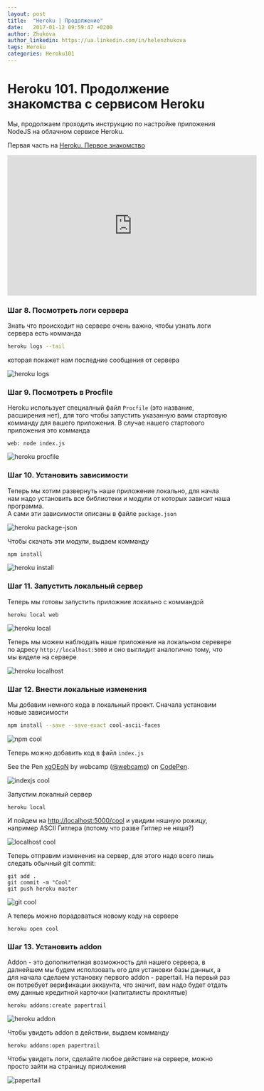 ```yaml
---
layout: post
title:  "Heroku | Продолжение"
date:   2017-01-12 09:59:47 +0200
author: Zhukova
author_linkedin: https://ua.linkedin.com/in/helenzhukova
tags: Heroku
categories: Heroku101
---
```


# Heroku 101. Продолжение знакомства с сервисом Heroku

Мы, продолжаем проходить инструкцию по настройке приложения NodeJS на облачном сервисе Heroku. 

Первая часть на [Heroku. Первое знакомство](/rest_student/heroku101-first)

  <div class="tabs-panel is-active" id="panel1">
    <div class="responsive-embed widescreen">
    <iframe width="560" height="315" src="https://www.youtube.com/embed/ssNKfiwvv_c?list=PLO33wg5Q-Gf3WejarbKRHmyw-yVX59zIt" frameborder="0" allowfullscreen></iframe>
    </div>
  </div>

### <span class="icon-homecode" id="eight" data-magellan-target="eight"></span> Шаг 8. Посмотреть логи сервера

Знать что происходит на сервере очень важно, чтобы узнать логи сервера есть комманда

```bash
heroku logs --tail
```

которая покажет нам последние сообщения от сервера

![heroku logs](/rest_student/img/heroku-logs.png)

### <span class="icon-homecode" id="nine" data-magellan-target="nine"></span> Шаг 9. Посмотреть в Procfile

Heroku использует специалный файл `Procfile` (это название, расширения нет), для того чтобы запустить указанную вами стартовую комманду для вашего приложения. В случае нашего стартового приложения это комманда

```
web: node index.js
```

![heroku procfile](/rest_student/img/heroku-procfile.png)

### <span class="icon-homecode" id="ten" data-magellan-target="ten"></span> Шаг 10. Установить зависимости

Теперь мы хотим развернуть наше приложение локально, для начла нам надо установить все библиотеки и модули от которых зависит наша программа.  
А сами эти зависимости описаны в файле `package.json`

![heroku package-json](/rest_student/img/heroku-package-json.png)

Чтобы скачать эти модули, выдаем комманду

```bash
npm install
```

![heroku install](/rest_student/img/heroku-install.png)

### <span class="icon-homecode" id="eleven" data-magellan-target="eleven"></span> Шаг 11. Запустить локальный сервер

Теперь мы готовы запустить приложние локально с коммандой 

```
heroku local web
```

![heroku local](/rest_student/img/heroku-local.png)

Теперь мы можем наблюдать наше приложение на локальном серевере по адресу `http://localhost:5000` и оно выглидит аналогично тому, что мы виделе на сервере
 
 
![heroku localhost](/rest_student/img/heroku-localhost.png)

### <span class="icon-homecode" id="twelve" data-magellan-target="twelve"></span> Шаг 12. Внести локальные изменения

Мы добавим немного кода в локальный проект. Сначала установим новые зависимости

```bash
npm install --save --save-exact cool-ascii-faces
```

![npm cool](/rest_student/img/npm-cool.png)

Теперь можно добавить код в файл `index.js`

<p data-height="472" data-theme-id="0" data-slug-hash="xgOEqN" data-default-tab="js" data-user="webcamp" data-embed-version="2" data-pen-title="xgOEqN" class="codepen">See the Pen <a href="http://codepen.io/webcamp/pen/xgOEqN/">xgOEqN</a> by webcamp (<a href="http://codepen.io/webcamp">@webcamp</a>) on <a href="http://codepen.io">CodePen</a>.</p>
<script async src="https://production-assets.codepen.io/assets/embed/ei.js"></script>

![indexjs cool](/rest_student/img/indexjs-cool.png)

Запустим локалный сервер
 
 ```
 heroku local
 ```
 
 И пойдем на [http://localhost:5000/cool](http://localhost:5000/cool) и увидим няшную рожицу, например  ASCII Гитлера (потому что разве Гитлер не няшя?)

![localhost cool](/rest_student/img/localhost-cool.png)

Теперь отправим изменения на сервер, для этого надо всего лишь следать обычный git commit:

```
git add .
git commit -m "Cool"
git push heroku master
```

![git cool](/rest_student/img/git-cool.png)

А теперь можно порадоваться новому коду на сервере

```
heroku open cool
```


### <span class="icon-homecode" id="thirteen" data-magellan-target="thirteen"></span> Шаг 13. Установить addon

Addon - это дополнителная возможность для нашего сервера, в далнейшем мы будем исползовать его для установки базы данных, а для начала сделаем установку первого addon - papertail. На первый раз он потребует верификации аккаунта, что значит, вам надо будет отдать ему данные кредитной карточки (капиталисты проклятые)

```
heroku addons:create papertrail
```

![heroku addon](/rest_student/img/heroku-addon.png)

Чтобы увидеть addon в действии, выдаем комманду

```
heroku addons:open papertrail
```

Чтобы увидеть логи, сделайте любое действие на сервере, можно просто зайти на страницу приолжения

![papertail](/rest_student/img/papertail.png)